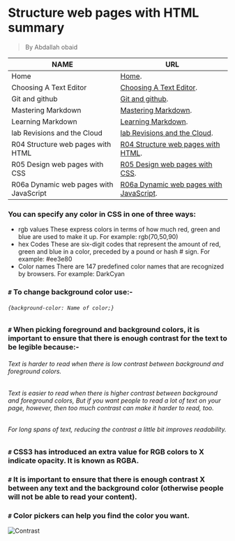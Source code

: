 # Structure web pages with HTML summary
> By Abdallah obaid

**NAME** | **URL**
------------ | -------------
Home | [Home](https://abdallah-obaid.github.io/learning-journal/).
Choosing A Text Editor | [Choosing A Text Editor](https://abdallah-obaid.github.io/learning-journal/choosing-A-Text-Editor).
Git and github | [Git and github](https://abdallah-obaid.github.io/learning-journal/git-and-github).
Mastering Markdown | [Mastering Markdown](https://abdallah-obaid.github.io/learning-journal/mastering-Markdown).
Learning Markdown | [Learning Markdown](https://abdallah-obaid.github.io/learning-journal/learning-Markdown).
lab Revisions and the Cloud  | [lab Revisions and the Cloud](https://abdallah-obaid.github.io/learning-journal/R03-Revisions-and-the-Cloud).
R04 Structure web pages with HTML  | [R04 Structure web pages with HTML](https://abdallah-obaid.github.io/learning-journal/R04-Structure-web-pages-with-HTML).
R05 Design web pages with CSS  | [R05 Design web pages with CSS](https://abdallah-obaid.github.io/learning-journal/R05-Design-web-pages-with-CSS).
R06a Dynamic web pages with JavaScript  | [R06a Dynamic web pages with JavaScript](https://abdallah-obaid.github.io/learning-journal/R06a-Dynamic-web-pages-with-JavaScript).




### You can specify any color in CSS in one of three ways:
* rgb values These express colors in terms of how much red, green and blue are used to make it up. For example: rgb(70,50,90)
* hex Codes These are six-digit codes that represent the amount of red, green and blue in a color, preceded by a pound or hash # sign. For example: #ee3e80
* Color names There are 147 predefined color names that are recognized by browsers. For example: DarkCyan

### `#` To change background color use:-
###### `{background-color: Name of color;}`
### `#` When picking foreground and background colors, it is important to ensure that there is enough contrast for the text to be legible because:-
###### Text is harder to read when there is low contrast between background and foreground colors.
###### Text is easier to read when there is higher contrast between background and foreground colors, But if you want people to read a lot of text on your page, however,  then too much contrast can make it harder to read, too.
###### For long spans of text, reducing the contrast a little bit improves readability.
### `#` CSS3 has introduced an extra value for RGB colors to  X indicate opacity. It is known as RGBA.
### `#` It is important to ensure that there is enough contrast  X between any text and the background color (otherwise people will not be able to read your content).
### `#` Color pickers can help you find the color you want.



![Contrast](https://i1.wp.com/css-tricks.com/wp-content/uploads/2017/11/overviewimg.jpg?ssl=1)

